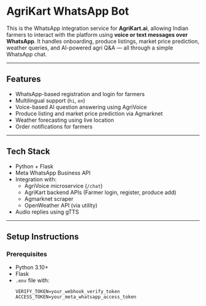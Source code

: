 #  AgriKart WhatsApp Bot

This is the WhatsApp integration service for **AgriKart.ai**, allowing Indian farmers to interact with the platform using **voice or text messages over WhatsApp**. It handles onboarding, produce listings, market price prediction, weather queries, and AI-powered agri Q&A — all through a simple WhatsApp chat.

---

##  Features

- WhatsApp-based registration and login for farmers
- Multilingual support (`hi`, `en`)
- Voice-based AI question answering using AgriVoice
- Produce listing and market price prediction via Agmarknet
- Weather forecasting using live location
- Order notifications for farmers

---

##  Tech Stack

- Python + Flask
- Meta WhatsApp Business API
- Integration with:
  - AgriVoice microservice (`/chat`)
  - AgriKart backend APIs (Farmer login, register, produce add)
  - Agmarknet scraper
  - OpenWeather API (via utility)
- Audio replies using gTTS

---

##  Setup Instructions

### Prerequisites

- Python 3.10+
- Flask
- `.env` file with:
  ```env
  VERIFY_TOKEN=your_webhook_verify_token
  ACCESS_TOKEN=your_meta_whatsapp_access_token
```
